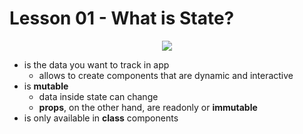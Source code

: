 # Lesson 01 - What is State?

<div style="text-align: center;">
    <img src="https://user-images.githubusercontent.com/6856382/71431888-29644180-268a-11ea-9c1f-93bfa54283a1.png">
</div>

- is the data you want to track in app
    - allows to create components that are dynamic and interactive
- is **mutable**
    - data inside state can change
    - **props**, on the other hand, are readonly or **immutable**
- is only available in **class** components

